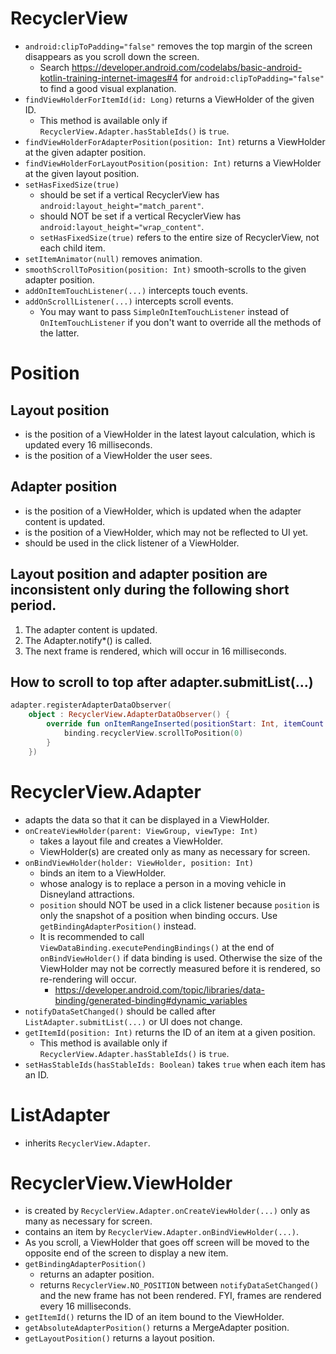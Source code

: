 # RecyclerView
* `android:clipToPadding="false"` removes the top margin of the screen disappears as you scroll down the screen.
  * Search https://developer.android.com/codelabs/basic-android-kotlin-training-internet-images#4 for `android:clipToPadding="false"` to find a good visual explanation. 
* `findViewHolderForItemId(id: Long)` returns a ViewHolder of the given ID.
  * This method is available only if `RecyclerView.Adapter.hasStableIds()` is `true`.
* `findViewHolderForAdapterPosition(position: Int)` returns a ViewHolder at the given adapter position.
* `findViewHolderForLayoutPosition(position: Int)` returns a ViewHolder at the given layout position.
* `setHasFixedSize(true)`
  * should be set if a vertical RecyclerView has `android:layout_height="match_parent"`.
  * should NOT be set if a vertical RecyclerView has `android:layout_height="wrap_content"`.
  * `setHasFixedSize(true)` refers to the entire size of RecyclerView, not each child item.
* `setItemAnimator(null)` removes animation.
* `smoothScrollToPosition(position: Int)` smooth-scrolls to the given adapter position.
* `addOnItemTouchListener(...)` intercepts touch events.
* `addOnScrollListener(...)` intercepts scroll events.
  * You may want to pass `SimpleOnItemTouchListener` instead of `OnItemTouchListener` if you don't want to override all the methods of the latter.

# Position
## Layout position
* is the position of a ViewHolder in the latest layout calculation, which is updated every 16 milliseconds.
* is the position of a ViewHolder the user sees.
## Adapter position
* is the position of a ViewHolder, which is updated when the adapter content is updated.
* is the position of a ViewHolder, which may not be reflected to UI yet.
* should be used in the click listener of a ViewHolder.

## Layout position and adapter position are inconsistent only during the following short period.
1. The adapter content is updated.
2. The Adapter.notify*() is called.
3. The next frame is rendered, which will occur in  16 milliseconds.

## How to scroll to top after adapter.submitList(...)
```kotlin
adapter.registerAdapterDataObserver(
    object : RecyclerView.AdapterDataObserver() {
        override fun onItemRangeInserted(positionStart: Int, itemCount: Int) {
            binding.recyclerView.scrollToPosition(0)
        }
    })
```

# RecyclerView.Adapter
* adapts the data so that it can be displayed in a ViewHolder.
* `onCreateViewHolder(parent: ViewGroup, viewType: Int)`
  * takes a layout file and creates a ViewHolder.
  * ViewHolder(s) are created only as many as necessary for screen.
* `onBindViewHolder(holder: ViewHolder, position: Int)`
  * binds an item to a ViewHolder.
  * whose analogy is to replace a person in a moving vehicle in Disneyland attractions.
  * `position` should NOT be used in a click listener because `position` is only the snapshot of a position when binding occurs. Use `getBindingAdapterPosition()` instead.
  * It is recommended to call `ViewDataBinding.executePendingBindings()` at the end of `onBindViewHolder()` if data binding is used. Otherwise the size of the ViewHolder may not be correctly measured before it is rendered, so re-rendering will occur.
    * https://developer.android.com/topic/libraries/data-binding/generated-binding#dynamic_variables
* `notifyDataSetChanged()` should be called after `ListAdapter.submitList(...)` or UI does not change.
* `getItemId(position: Int)` returns the ID of an item at a given position.
  * This method is available only if `RecyclerView.Adapter.hasStableIds()` is `true`.
* `setHasStableIds(hasStableIds: Boolean)` takes `true` when each item has an ID.

# ListAdapter
* inherits `RecyclerView.Adapter`.

# RecyclerView.ViewHolder
* is created by `RecyclerView.Adapter.onCreateViewHolder(...)` only as many as necessary for screen.
* contains an item by `RecyclerView.Adapter.onBindViewHolder(...)`.
* As you scroll, a ViewHolder that goes off screen will be moved to the opposite end of the screen to display a new item.
* `getBindingAdapterPosition()`
  * returns an adapter position.
  * returns `RecyclerView.NO_POSITION` between `notifyDataSetChanged()` and the new frame has not been rendered. FYI, frames are rendered every 16 milliseconds.
* `getItemId()` returns the ID of an item bound to the ViewHolder.
* `getAbsoluteAdapterPosition()` returns a MergeAdapter position.
* `getLayoutPosition()` returns a layout position.
